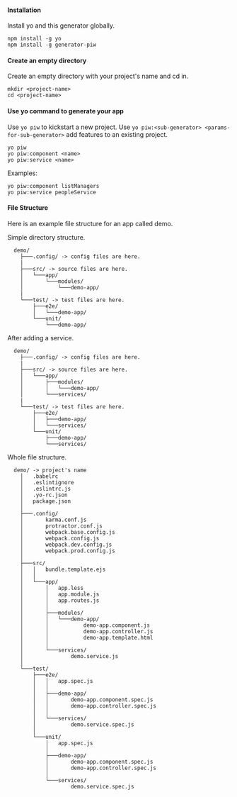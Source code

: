 #### Installation
Install yo and this generator globally.
```
npm install -g yo
npm install -g generator-piw
```

#### Create an empty directory
Create an empty directory with your project's name and cd in.
```
mkdir <project-name>
cd <project-name>
```

#### Use yo command to generate your app
Use ```yo piw``` to kickstart a new project.
Use ```yo piw:<sub-generator> <params-for-sub-generator>``` add features to an existing project.
```
yo piw
yo piw:component <name>
yo piw:service <name>
```
Examples:

```
yo piw:component listManagers
yo piw:service peopleService
```

#### File Structure
Here is an example file structure for an app called demo.

Simple directory structure.
```
  demo/
    ├───.config/ -> config files are here.
    |
    ├───src/ -> source files are here.
    │   └───app/
    │       └───modules/
    │           └───demo-app/
    |
    └───test/ -> test files are here.
        ├───e2e/
        │   └───demo-app/
        └───unit/
            └───demo-app/
```
After adding a service.
```
  demo/
    ├───.config/ -> config files are here.
    |
    ├───src/ -> source files are here.
    │   └───app/
    │       ├───modules/
    │       │   └───demo-app/
    │       └───services/
    |
    └───test/ -> test files are here.
        ├───e2e/
        │   ├───demo-app/
        │   └───services/
        └───unit/
            ├───demo-app/
            └───services/
```

Whole file structure.
```
  demo/ -> project's name
    │   .babelrc
    │   .eslintignore
    │   .eslintrc.js
    │   .yo-rc.json
    │   package.json
    │
    ├───.config/
    │       karma.conf.js
    │       protractor.conf.js
    │       webpack.base.config.js
    │       webpack.config.js
    │       webpack.dev.config.js
    │       webpack.prod.config.js
    │
    ├───src/
    │   │   bundle.template.ejs
    │   │
    │   └───app/
    │       │   app.less
    │       │   app.module.js
    │       │   app.routes.js
    │       │
    │       ├───modules/
    │       │   └───demo-app/
    │       │           demo-app.component.js
    │       │           demo-app.controller.js
    │       │           demo-app.template.html
    │       │
    │       └───services/
    │               demo.service.js
    │
    └───test/
        ├───e2e/
        │   │   app.spec.js
        │   │
        │   ├───demo-app/
        │   │       demo-app.component.spec.js
        │   │       demo-app.controller.spec.js
        │   │
        │   └───services/
        │           demo.service.spec.js
        │
        └───unit/
            │   app.spec.js
            │
            ├───demo-app/
            │       demo-app.component.spec.js
            │       demo-app.controller.spec.js
            │
            └───services/
                    demo.service.spec.js

```